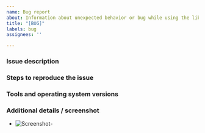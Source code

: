 ```yaml
---
name: Bug report
about: Information about unexpected behavior or bug while using the library
title: "[BUG]"
labels: bug
assignees: ''

---
```


### Issue description
<!-- Explain the issue that you encountered concisely, add information about expected result and current result-->

### Steps to reproduce the issue
<!-- 
1. Downloads data '...'
2. Run '...' with flags '...'
3. Scroll up on the log to '....'
4. See error
-->

### Tools and operating system versions
<!--
Navigate to your project and execute:
$ npm -v && node -v && npm list
-->

### Additional details / screenshot
- ![Screenshot]()-
